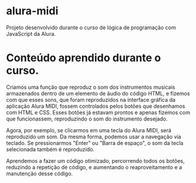 # alura-midi
Projeto desenvolvido durante o curso de lógica de programação com JavaScript da Alura. 

# Conteúdo aprendido durante o curso.

Criamos uma função que reproduz o som dos instrumentos musicais armazenados dentro de um elemento de áudio do código HTML, e fizemos com que esses sons, que foram reproduzidos na interface gráfica da aplicação Alura MIDI, fossem controlados pelos botões que desenhamos com HTML e CSS. Esses botões já estavam prontos e apenas fizemos com que funcionassem, reproduzindo o som do instrumento desejado.

Agora, por exemplo, se clicarmos em uma tecla do Alura MIDI, será reproduzido um som. Da mesma forma, podemos usar a navegação via teclado. Se pressionarmos "Enter" ou "Barra de espaço", o som da tecla selecionada também é reproduzido.

Aprendemos a fazer um código otimizado, percorrendo todos os botões, reduzindo a repetição de código, e aumentando o reaproveitamento e a manutenção desse código.
